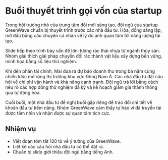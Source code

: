 # Buổi thuyết trình gọi vốn của startup

Trong hội trường nhỏ của trung tâm đổi mới sáng tạo, đội ngũ của startup GreenWave chuẩn bị thuyết trình trước các nhà đầu tư. Hòa, đồng sáng lập, mở đầu bằng câu chuyện cá nhân về lý do anh quan tâm tới năng lượng tái tạo.

Slide tiếp theo trình bày vấn đề lớn: lượng rác thải nhựa từ ngành thủy sản. Nhóm giải thích giải pháp chuyển đổi rác thành vật liệu xây dựng bền vững, minh họa bằng số liệu thử nghiệm.

Khi đến phần tài chính, Mai đưa ra dự báo doanh thu trong ba năm cùng chiến lược mở rộng thị trường khu vực Đông Nam Á. Các nhà đầu tư đặt câu hỏi về chi phí vận hành và khả năng cạnh tranh. Đội ngũ trả lời bằng cách nêu rõ các hợp đồng thử nghiệm đã ký và kế hoạch giảm giá thành thông qua tự động hóa.

Cuối buổi, một nhà đầu tư đề nghị buổi gặp riêng để trao đổi chi tiết về khoản đầu tư tiềm năng. Nhóm GreenWave cảm thấy tự hào vì đã truyền tải được tầm nhìn và nhận được sự quan tâm tích cực.

## Nhiệm vụ

- Viết đoạn tóm tắt 120 từ về ý tưởng của GreenWave.
- Liệt kê các câu hỏi nhà đầu tư có thể đặt ra.
- Chuẩn bị slide giới thiệu đội ngũ bằng tiếng Anh.
